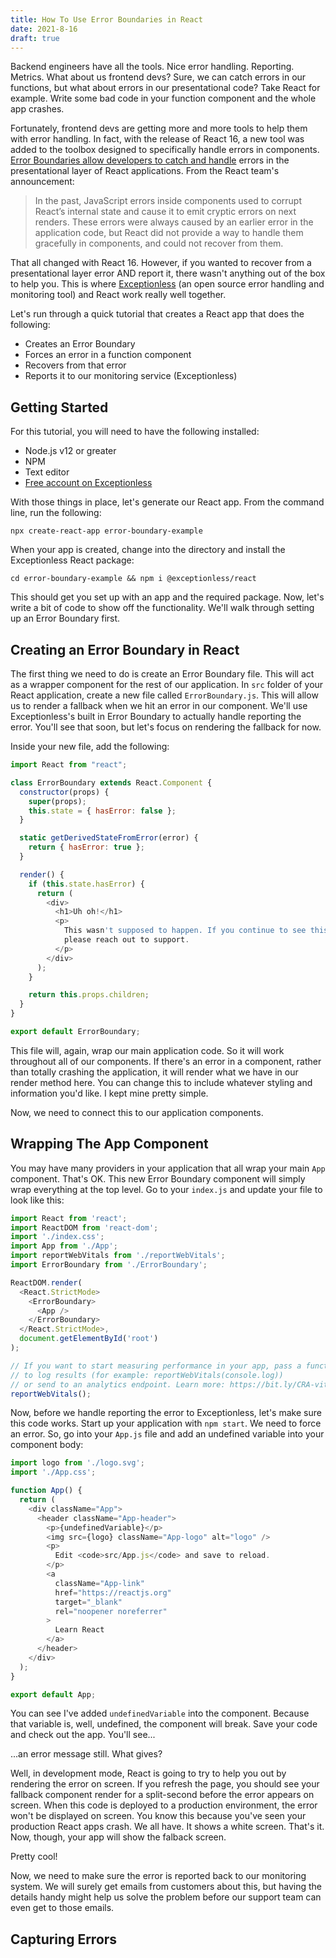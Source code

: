```yaml
---
title: How To Use Error Boundaries in React
date: 2021-8-16
draft: true
---
```


Backend engineers have all the tools. Nice error handling. Reporting. Metrics. What about us frontend devs? Sure, we can catch errors in our functions, but what about errors in our presentational code? Take React for example. Write some bad code in your function component and the whole app crashes. 

Fortunately, frontend devs are getting more and more tools to help them with error handling. In fact, with the release of React 16, a new tool was added to the toolbox designed to specifically handle errors in components. [Error Boundaries allow developers to catch and handle](https://reactjs.org/docs/error-boundaries.html) errors in the presentational layer of React applications. From the React team's announcement: 

> In the past, JavaScript errors inside components used to corrupt React’s internal state and cause it to emit cryptic errors on next renders. These errors were always caused by an earlier error in the application code, but React did not provide a way to handle them gracefully in components, and could not recover from them. 

That all changed with React 16. However, if you wanted to recover from a presentational layer error AND report it, there wasn't anything out of the box to help you. This is where [Exceptionless](https://exceptionless.com?utm_source=first_signup&utm_medium=blog&utm_campaign=error_boundary) (an open source error handling and monitoring tool) and React work really well together. 

Let's run through a quick tutorial that creates a React app that does the following:  

* Creates an Error Boundary 
* Forces an error in a function component 
* Recovers from that error 
* Reports it to our monitoring service (Exceptionless)

## Getting Started  

For this tutorial, you will need to have the following installed: 

* Node.js v12 or greater
* NPM
* Text editor
* [Free account on Exceptionless](https://exceptionless.com?utm_source=second_signup&utm_medium=blog&utm_campaign=error_boundary)

With those things in place, let's generate our React app. From the command line, run the following: 

`npx create-react-app error-boundary-example` 

When your app is created, change into the directory and install the Exceptionless React package: 

`cd error-boundary-example && npm i @exceptionless/react` 

This should get you set up with an app and the required package. Now, let's write a bit of code to show off the functionality. We'll walk through setting up an Error Boundary first. 

## Creating an Error Boundary in React 

The first thing we need to do is create an Error Boundary file. This will act as a wrapper component for the rest of our application. In `src` folder of your React application, create a new file called `ErrorBoundary.js`. This will allow us to render a fallback when we hit an error in our component. We'll use Exceptionless's built in Error Boundary to actually handle reporting the error. You'll see that soon, but let's focus on rendering the fallback for now. 

Inside your new file, add the following: 

```js
import React from "react";

class ErrorBoundary extends React.Component {
  constructor(props) {
    super(props);
    this.state = { hasError: false };
  }

  static getDerivedStateFromError(error) {
    return { hasError: true };
  }

  render() {
    if (this.state.hasError) {
      return (
        <div>
          <h1>Uh oh!</h1>
          <p>
            This wasn't supposed to happen. If you continue to see this message,
            please reach out to support.
          </p>
        </div>
      );
    }

    return this.props.children;
  }
}

export default ErrorBoundary;
```

This file will, again, wrap our main application code. So it will work throughout all of our components. If there's an error in a component, rather than totally crashing the application, it will render what we have in our render method here. You can change this to include whatever styling and information you'd like. I kept mine pretty simple. 

Now, we need to connect this to our application components.

## Wrapping The App Component 

You may have many providers in your application that all wrap your main `App` component. That's OK. This new Error Boundary component will simply wrap everything at the top level. Go to your `index.js` and update your file to look like this: 

```js
import React from 'react';
import ReactDOM from 'react-dom';
import './index.css';
import App from './App';
import reportWebVitals from './reportWebVitals';
import ErrorBoundary from './ErrorBoundary';

ReactDOM.render(
  <React.StrictMode>
    <ErrorBoundary>
      <App />
    </ErrorBoundary>
  </React.StrictMode>,
  document.getElementById('root')
);

// If you want to start measuring performance in your app, pass a function
// to log results (for example: reportWebVitals(console.log))
// or send to an analytics endpoint. Learn more: https://bit.ly/CRA-vitals
reportWebVitals();
```

Now, before we handle reporting the error to Exceptionless, let's make sure this code works. Start up your application with `npm start`. We need to force an error. So, go into your `App.js` file and add an undefined variable into your component body: 

```js
import logo from './logo.svg';
import './App.css';

function App() {
  return (
    <div className="App">
      <header className="App-header">
        <p>{undefinedVariable}</p>
        <img src={logo} className="App-logo" alt="logo" />
        <p>
          Edit <code>src/App.js</code> and save to reload.
        </p>
        <a
          className="App-link"
          href="https://reactjs.org"
          target="_blank"
          rel="noopener noreferrer"
        >
          Learn React
        </a>
      </header>
    </div>
  );
}

export default App;
```

You can see I've added `undefinedVariable` into the component. Because that variable is, well, undefined, the component will break. Save your code and check out the app. You'll see...

...an error message still. What gives?

Well, in development mode, React is going to try to help you out by rendering the error on screen. If you refresh the page, you should see your fallback component render for a split-second before the error appears on screen. When this code is deployed to a production environment, the error won't be displayed on screen. You know this because you've seen your production React apps crash. We all have. It shows a white screen. That's it. Now, though, your app will show the falback screen. 

Pretty cool!

Now, we need to make sure the error is reported back to our monitoring system. We will surely get emails from customers about this, but having the details handy might help us solve the problem before our support team can even get to those emails. 

## Capturing Errors



